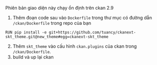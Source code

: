 Phiên bản giao diện này chạy ổn định trên ckan 2.9


1. Thêm đoạn code sau vào ```Dockerfile``` trong thư mục có đường dẫn ```/ckan/Dockerfile``` trong repo của bạn

```
RUN pip install -e git+https://github.com/tuancy/ckanext-skt_theme.git@new_theme#egg=ckanext-skt_theme

```

2. Thêm ```skt_theme``` vào cấu hình ```ckan.plugins``` của ckan trong ```/ckan/Dockerfile```.
3. build và up lại ckan


